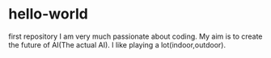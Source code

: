 # hello-world
first repository
I am very much passionate about coding.
My aim is to create the future of AI(The actual AI).
I like playing a lot(indoor,outdoor).
